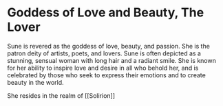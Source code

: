# Goddess of Love and Beauty, The Lover

Sune is revered as the goddess of love, beauty, and passion. She is the patron deity of artists, poets, and lovers. Sune is often depicted as a stunning, sensual woman with long hair and a radiant smile. She is known for her ability to inspire love and desire in all who behold her, and is celebrated by those who seek to express their emotions and to create beauty in the world.

She resides in the realm of [[Solirion]]